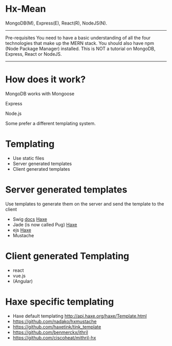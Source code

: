 # Hx-Mean



MongoDB(M), Express(E), React(R), NodeJS(N).


----


Pre-requisites
You need to have a basic understanding of all the four technologies that make up the MERN stack. You should also have npm (Node Package Manager) installed. This is NOT a tutorial on MongoDB, Express, React or NodeJS.

---


# How does it work?

MongoDB works with Mongoose

Express

Node.js

Some prefer a different templating system.


# Templating

- Use static files
- Server generated templates
- Client generated templates

# Server generated templates

Use templates to generate them on the server and send the template to the client

- Swig [docs](http://node-swig.github.io/swig-templates/docs/) [Haxe](https://github.com/clemos/haxe-js-kit/blob/develop/js/npm/Swig.hx)
- Jade (is now called Pug) [Haxe](https://github.com/clemos/haxe-js-kit/blob/develop/js/npm/Jade.hx)
- ejs [Haxe](https://github.com/clemos/haxe-js-kit/blob/develop/js/npm/Ejs.hx)
- Mustache

# Client generated Templating

- react
- vue.js
- (Angular)



# Haxe specific templating

- Haxe default templating <http://api.haxe.org/haxe/Template.html>
- https://github.com/nadako/hxmustache
- https://github.com/haxetink/tink_template
- https://github.com/benmerckx/ithril
- https://github.com/ciscoheat/mithril-hx